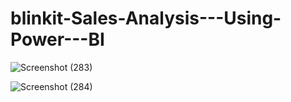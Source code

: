 # blinkit-Sales-Analysis---Using-Power---BI
![Screenshot (283)](https://github.com/user-attachments/assets/dd890673-35e9-4c3e-a6d2-f17d84d58518)


![Screenshot (284)](https://github.com/user-attachments/assets/7e78ea60-c8e5-4766-a26f-b9c7f5718dce)

